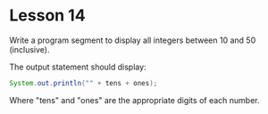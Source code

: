 # Lesson 14

Write a program segment to display all integers between 10 and 50 (inclusive).

The output statement should display:

```java
System.out.println("" + tens + ones);
```

Where "tens" and "ones" are the appropriate digits of each number.
